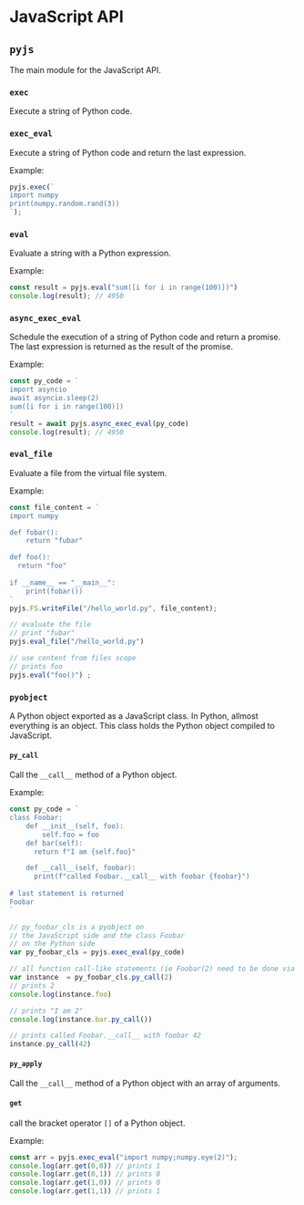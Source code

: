 # JavaScript API

## `pyjs`
The main module for the JavaScript API.
### `exec`
Execute a string of Python code.
### `exec_eval`
Execute a string of Python code and return the last expression.

Example:
```javascript
pyjs.exec(`
import numpy
print(numpy.random.rand(3))
`);
```

### `eval`
Evaluate a string with a Python expression.

Example:
```javascript
const result = pyjs.eval("sum([i for i in range(100)])")
console.log(result); // 4950
```

### `async_exec_eval`
Schedule the execution of a string of Python code and return a promise.
The last expression is returned as the result of the promise.

Example:
```javascript
const py_code = `
import asyncio
await asyncio.sleep(2)
sum([i for i in range(100)])
`
result = await pyjs.async_exec_eval(py_code)
console.log(result); // 4950
```

### `eval_file`
Evaluate a file from the virtual file system.

Example:
```javascript
const file_content = `
import numpy

def fobar():
    return "fubar"

def foo():
  return "foo"
    
if __name__ == "__main__":
    print(fobar())
`
pyjs.FS.writeFile("/hello_world.py", file_content);

// evaluate the file
// print "fubar"
pyjs.eval_file("/hello_world.py")

// use content from files scope
// prints foo
pyjs.eval("foo()") ;
```

### `pyobject`
A Python object exported as a JavaScript class.
In Python, allmost everything is an object. This class holds the Python object 
compiled to JavaScript.




#### `py_call`
Call the `__call__` method of a Python object.

Example:
```javascript
const py_code = `
class Foobar:
    def __init__(self, foo):
        self.foo = foo
    def bar(self):
      return f"I am {self.foo}"

    def __call__(self, foobar):
      print(f"called Foobar.__call__ with foobar {foobar}")
      
# last statement is returned 
Foobar
`

// py_foobar_cls is a pyobject on
// the JavaScript side and the class Foobar
// on the Python side
var py_foobar_cls = pyjs.exec_eval(py_code)

// all function call-like statements (ie Foobar(2) need to be done via py_call)
var instance  = py_foobar_cls.py_call(2)
// prints 2
console.log(instance.foo)

// prints "I am 2"
console.log(instance.bar.py_call())

// prints called Foobar.__call__ with foobar 42
instance.py_call(42)
```

#### `py_apply`
Call the `__call__` method of a Python object with an array of arguments.

#### `get`
call the bracket operator `[]` of a Python object.

Example:
```javascript
const arr = pyjs.exec_eval("import numpy;numpy.eye(2)");
console.log(arr.get(0,0)) // prints 1
console.log(arr.get(0,1)) // prints 0
console.log(arr.get(1,0)) // prints 0
console.log(arr.get(1,1)) // prints 1
```